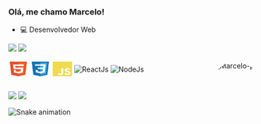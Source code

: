 ### Olá, me chamo Marcelo!

- 💻 Desenvolvedor Web

<div align="left
  <a href="https://github.com/marcelo23vds">
  <img height="180em" src="https://github-readme-stats.vercel.app/api?username=marcelo23vds&show_icons=true&theme=vision-friendly-dark&include_all_commits=true&count_private=true"/>
  <img height="180em" src="https://github-readme-stats.vercel.app/api/top-langs/?username=marcelo23vds&layout=compact&langs_count=7&theme=vision-friendly-dark"/>
</div>
  
<div style="display: inline_block"><br>
  <img align="center" alt="HTML" height="30" width="40" src="https://raw.githubusercontent.com/devicons/devicon/master/icons/html5/html5-original.svg">
  <img align="center" alt="CSS" height="30" width="40" src="https://raw.githubusercontent.com/devicons/devicon/master/icons/css3/css3-original.svg">
  <img align="center" alt="Js" height="30" width="40" src="https://raw.githubusercontent.com/devicons/devicon/master/icons/javascript/javascript-plain.svg">
  <img align="center" alt="ReactJs" height="30" width="40" src="https://cdn.jsdelivr.net/gh/devicons/devicon/icons/react/react-original.svg" />
  <img align="center" alt="NodeJs" height="30" width="40" src="https://cdn.jsdelivr.net/gh/devicons/devicon/icons/nodejs/nodejs-original.svg">
  <img align="right" alt="Marcelo-pic" height="150" style="border-radius:50px;" src="https://media.discordapp.net/attachments/841427610843611136/941527543822045234/09c62903beeba336dc9da76eb5c9a107.gif">
</div>  

##

<div> 
  <a href = "mailto:marcelo23vds@gmail.com"><img src="https://img.shields.io/badge/-Gmail-%23333?style=for-the-badge&logo=gmail&logoColor=red" target="_blank"></a>
  <a href="https://www.linkedin.com/in/marcelo-vieira-5950841b4/" target="_blank"><img src="https://img.shields.io/badge/-LinkedIn-%230077B5?style=for-the-badge&logo=linkedin&logoColor=white" target="_blank"></a>
</div>

![Snake animation](https://github.com/marcelo23vds/marcelo23vds/blob/output/github-contribution-grid-snake.svg)
